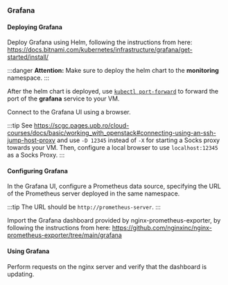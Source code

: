 ### Grafana

#### Deploying Grafana

Deploy Grafana using Helm, following the instructions from here: https://docs.bitnami.com/kubernetes/infrastructure/grafana/get-started/install/

:::danger
**Attention:** Make sure to deploy the helm chart to the **monitoring** namespace.
:::

After the helm chart is deployed, use [`kubectl port-forward`](https://kubernetes.io/docs/tasks/access-application-cluster/port-forward-access-application-cluster/) to forward the port of the **grafana** service to your VM.

Connect to the Grafana UI using a browser. 

:::tip
See https://scgc.pages.upb.ro/cloud-courses/docs/basic/working_with_openstack#connecting-using-an-ssh-jump-host-proxy and use `-D 12345` instead of `-X` for starting a Socks proxy towards your VM. Then, configure a local browser to use `localhost:12345` as a Socks Proxy.
:::

#### Configuring Grafana

In the Grafana UI, configure a Prometheus data source, specifying the URL of the Prometheus server deployed in the same namespace.

:::tip
The URL should be `http://prometheus-server`.
:::

Import the Grafana dashboard provided by nginx-prometheus-exporter, by following the instructions from here: https://github.com/nginxinc/nginx-prometheus-exporter/tree/main/grafana

#### Using Grafana

Perform requests on the nginx server and verify that the dashboard is updating.
